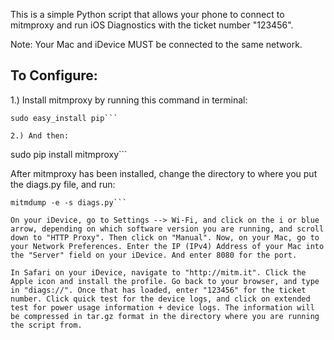 This is a simple Python script that allows your phone to connect to mitmproxy and run iOS Diagnostics with the ticket number "123456".

Note: Your Mac and iDevice MUST be connected to the same network.


## To Configure:

1.) Install mitmproxy by running this command in terminal:

```
sudo easy_install pip```

2.) And then:
```
sudo pip install mitmproxy```

After mitmproxy has been installed, change the directory to where you put the diags.py file, and run:
```
mitmdump -e -s diags.py```

On your iDevice, go to Settings --> Wi-Fi, and click on the i or blue arrow, depending on which software version you are running, and scroll down to "HTTP Proxy". Then click on "Manual". Now, on your Mac, go to your Network Preferences. Enter the IP (IPv4) Address of your Mac into the "Server" field on your iDevice. And enter 8080 for the port.

In Safari on your iDevice, navigate to "http://mitm.it". Click the Apple icon and install the profile. Go back to your browser, and type in "diags://". Once that has loaded, enter "123456" for the ticket number. Click quick test for the device logs, and click on extended test for power usage information + device logs. The information will be compressed in tar.gz format in the directory where you are running the script from.
